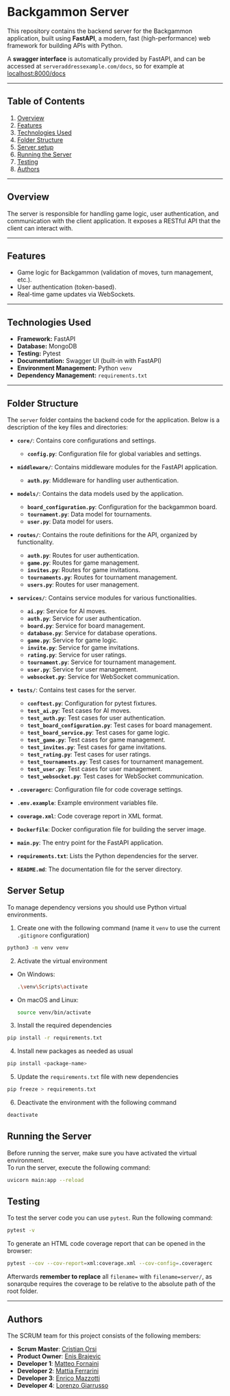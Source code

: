 # Backgammon Server

This repository contains the backend server for the Backgammon application, built using **FastAPI**, a modern, fast (high-performance) web framework for building APIs with Python.

A **swagger interface** is automatically provided by FastAPI, and can be accessed at `serveraddressexample.com/docs`, so for example at [localhost:8000/docs](http://localhost:8000/docs)

---

## Table of Contents

1. [Overview](#overview)
2. [Features](#features)
3. [Technologies Used](#technologies-used)
4. [Folder Structure](#folder-structure)
5. [Server setup](#server-setup)
6. [Running the Server](#running-the-server)
7. [Testing](#testing)
8. [Authors](#authors)

---

## Overview

The server is responsible for handling game logic, user authentication, and communication with the client application. It exposes a RESTful API that the client can interact with.

---

## Features

- Game logic for Backgammon (validation of moves, turn management, etc.).
- User authentication (token-based).
- Real-time game updates via WebSockets.

---

## Technologies Used

- **Framework:** FastAPI
- **Database:** MongoDB
- **Testing:** Pytest
- **Documentation:** Swagger UI (built-in with FastAPI)
- **Environment Management:** Python `venv`
- **Dependency Management:** `requirements.txt`

---

## Folder Structure

The `server` folder contains the backend code for the application. Below is a description of the key files and directories:

- **`core/`**: Contains core configurations and settings.
    - **`config.py`**: Configuration file for global variables and settings.
  
- **`middleware/`**: Contains middleware modules for the FastAPI application.
  - **`auth.py`**: Middleware for handling user authentication.

- **`models/`**: Contains the data models used by the application.
  - **`board_configuration.py`**: Configuration for the backgammon board.
  - **`tournament.py`**: Data model for tournaments.
  - **`user.py`**: Data model for users.

- **`routes/`**: Contains the route definitions for the API, organized by functionality.
  - **`auth.py`**: Routes for user authentication.
  - **`game.py`**: Routes for game management.
  - **`invites.py`**: Routes for game invitations.
  - **`tournaments.py`**: Routes for tournament management.
  - **`users.py`**: Routes for user management.

- **`services/`**: Contains service modules for various functionalities.
  - **`ai.py`**: Service for AI moves.
  - **`auth.py`**: Service for user authentication.
  - **`board.py`**: Service for board management.
  - **`database.py`**: Service for database operations.
  - **`game.py`**: Service for game logic.
  - **`invite.py`**: Service for game invitations.
  - **`rating.py`**: Service for user ratings.
  - **`tournament.py`**: Service for tournament management.
  - **`user.py`**: Service for user management.
  - **`websocket.py`**: Service for WebSocket communication.

- **`tests/`**: Contains test cases for the server.
  - **`conftest.py`**: Configuration for pytest fixtures.
  - **`test_ai.py`**: Test cases for AI moves.
  - **`test_auth.py`**: Test cases for user authentication.
  - **`test_board_configuration.py`**: Test cases for board management.
  - **`test_board_service.py`**: Test cases for game logic.
  - **`test_game.py`**: Test cases for game management.
  - **`test_invites.py`**: Test cases for game invitations.
  - **`test_rating.py`**: Test cases for user ratings.
  - **`test_tournaments.py`**: Test cases for tournament management.
  - **`test_user.py`**: Test cases for user management.
  - **`test_websocket.py`**: Test cases for WebSocket communication.

- **`.coveragerc`**: Configuration file for code coverage settings.
- **`.env.example`**: Example environment variables file.
- **`coverage.xml`**: Code coverage report in XML format.
- **`Dockerfile`**: Docker configuration file for building the server image.
- **`main.py`**: The entry point for the FastAPI application.
- **`requirements.txt`**: Lists the Python dependencies for the server.
- **`README.md`**: The documentation file for the server directory.

## Server Setup

To manage dependency versions you should use Python virtual environments.

1. Create one with the following command (name it ``venv`` to use the current ``.gitignore`` configuration)
```sh
python3 -m venv venv
```

2. Activate the virtual environment

- On Windows:
    ```sh
    .\venv\Scripts\activate
    ```
- On macOS and Linux:
    ```sh
    source venv/bin/activate
    ```

3. Install the required dependencies
```sh
pip install -r requirements.txt
```

4. Install new packages as needed as usual
```sh
pip install <package-name>
```

5. Update the ``requirements.txt`` file with new dependencies
```sh
pip freeze > requirements.txt
```

6. Deactivate the environment with the following command
```sh
deactivate
```
## Running the Server
Before running the server, make sure you have activated the virtual environment. <br>
To run the server, execute the following command:

```sh
uvicorn main:app --reload
```

## Testing

To test the server code you can use ``pytest``. Run the following command:

```sh
pytest -v
```

To generate an HTML code coverage report that can be opened in the browser:
```sh
pytest --cov --cov-report=xml:coverage.xml --cov-config=.coveragerc
```

Afterwards **remember to replace** all `filename=` with `filename=server/`, as sonarqube requires the coverage to be relative to the absolute path of the root folder.

---

## Authors

The SCRUM team for this project consists of the following members:

- **Scrum Master**: [Cristian Orsi](mailto:cristiam.orsi2@studio.unibo.it)      
- **Product Owner**: [Enis Brajevic](mailto:enis.brajevic@studio.unibo.it)     
- **Developer 1**: [Matteo Fornaini](mailto:matteo.fornaini@studio.unibo.it)     
- **Developer 2**: [Mattia Ferrarini](mailto:mattia.ferrarini3@studio.unibo.it)    
- **Developer 3**: [Enrico Mazzotti](mailto:enrico.mazzotti2@studio.unibo.it)    
- **Developer 4**: [Lorenzo Giarrusso](mailto:lorenzo.giarrusso@studio.unibo.it)   